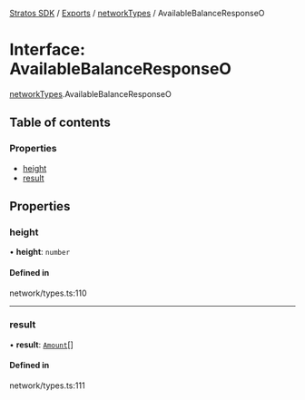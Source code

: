 [Stratos SDK](../README.md) / [Exports](../modules.md) / [networkTypes](../modules/networkTypes.md) / AvailableBalanceResponseO

# Interface: AvailableBalanceResponseO

[networkTypes](../modules/networkTypes.md).AvailableBalanceResponseO

## Table of contents

### Properties

- [height](networkTypes.AvailableBalanceResponseO.md#height)
- [result](networkTypes.AvailableBalanceResponseO.md#result)

## Properties

### height

• **height**: `number`

#### Defined in

network/types.ts:110

___

### result

• **result**: [`Amount`](networkTypes.Amount.md)[]

#### Defined in

network/types.ts:111
